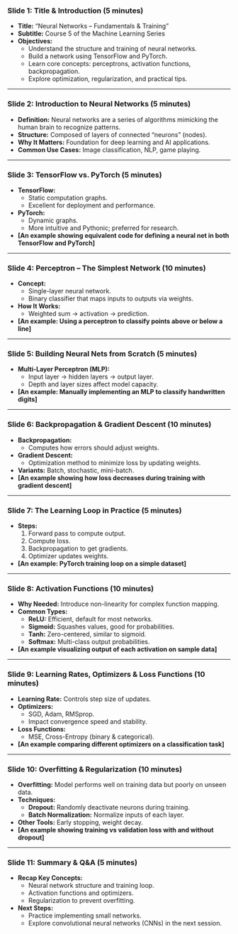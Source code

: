 ### **Slide 1: Title & Introduction (5 minutes)**
- **Title:** “Neural Networks – Fundamentals & Training”
- **Subtitle:** Course 5 of the Machine Learning Series
- **Objectives:**
  - Understand the structure and training of neural networks.
  - Build a network using TensorFlow and PyTorch.
  - Learn core concepts: perceptrons, activation functions, backpropagation.
  - Explore optimization, regularization, and practical tips.

---

### **Slide 2: Introduction to Neural Networks (5 minutes)**
- **Definition:** Neural networks are a series of algorithms mimicking the human brain to recognize patterns.
- **Structure:** Composed of layers of connected “neurons” (nodes).
- **Why It Matters:** Foundation for deep learning and AI applications.
- **Common Use Cases:** Image classification, NLP, game playing.

---

### **Slide 3: TensorFlow vs. PyTorch (5 minutes)**
- **TensorFlow:**
  - Static computation graphs.
  - Excellent for deployment and performance.
- **PyTorch:**
  - Dynamic graphs.
  - More intuitive and Pythonic; preferred for research.
- **[An example showing equivalent code for defining a neural net in both TensorFlow and PyTorch]**

---

### **Slide 4: Perceptron – The Simplest Network (10 minutes)**
- **Concept:**
  - Single-layer neural network.
  - Binary classifier that maps inputs to outputs via weights.
- **How It Works:**
  - Weighted sum → activation → prediction.
- **[An example: Using a perceptron to classify points above or below a line]**

---

### **Slide 5: Building Neural Nets from Scratch (5 minutes)**
- **Multi-Layer Perceptron (MLP):**
  - Input layer → hidden layers → output layer.
  - Depth and layer sizes affect model capacity.
- **[An example: Manually implementing an MLP to classify handwritten digits]**

---

### **Slide 6: Backpropagation & Gradient Descent (10 minutes)**
- **Backpropagation:**
  - Computes how errors should adjust weights.
- **Gradient Descent:**
  - Optimization method to minimize loss by updating weights.
- **Variants:** Batch, stochastic, mini-batch.
- **[An example showing how loss decreases during training with gradient descent]**

---

### **Slide 7: The Learning Loop in Practice (5 minutes)**
- **Steps:**
  1. Forward pass to compute output.
  2. Compute loss.
  3. Backpropagation to get gradients.
  4. Optimizer updates weights.
- **[An example: PyTorch training loop on a simple dataset]**

---

### **Slide 8: Activation Functions (10 minutes)**
- **Why Needed:** Introduce non-linearity for complex function mapping.
- **Common Types:**
  - **ReLU:** Efficient, default for most networks.
  - **Sigmoid:** Squashes values, good for probabilities.
  - **Tanh:** Zero-centered, similar to sigmoid.
  - **Softmax:** Multi-class output probabilities.
- **[An example visualizing output of each activation on sample data]**

---

### **Slide 9: Learning Rates, Optimizers & Loss Functions (10 minutes)**
- **Learning Rate:** Controls step size of updates.
- **Optimizers:**
  - SGD, Adam, RMSprop.
  - Impact convergence speed and stability.
- **Loss Functions:**
  - MSE, Cross-Entropy (binary & categorical).
- **[An example comparing different optimizers on a classification task]**

---

### **Slide 10: Overfitting & Regularization (10 minutes)**
- **Overfitting:** Model performs well on training data but poorly on unseen data.
- **Techniques:**
  - **Dropout:** Randomly deactivate neurons during training.
  - **Batch Normalization:** Normalize inputs of each layer.
- **Other Tools:** Early stopping, weight decay.
- **[An example showing training vs validation loss with and without dropout]**

---

### **Slide 11: Summary & Q&A (5 minutes)**
- **Recap Key Concepts:**
  - Neural network structure and training loop.
  - Activation functions and optimizers.
  - Regularization to prevent overfitting.
- **Next Steps:**
  - Practice implementing small networks.
  - Explore convolutional neural networks (CNNs) in the next session.


